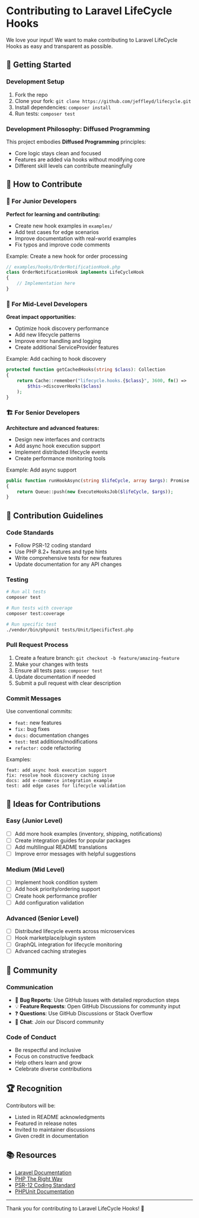 # Contributing to Laravel LifeCycle Hooks

We love your input! We want to make contributing to Laravel LifeCycle Hooks as easy and transparent as possible.

## 🚀 Getting Started

### Development Setup
1. Fork the repo
2. Clone your fork: `git clone https://github.com/jeffleyd/lifecycle.git`
3. Install dependencies: `composer install`
4. Run tests: `composer test`

### Development Philosophy: Diffused Programming

This project embodies **Diffused Programming** principles:
- Core logic stays clean and focused
- Features are added via hooks without modifying core
- Different skill levels can contribute meaningfully

## 🎯 How to Contribute

### 🎨 For Junior Developers
**Perfect for learning and contributing:**
- Create new hook examples in `examples/`
- Add test cases for edge scenarios
- Improve documentation with real-world examples
- Fix typos and improve code comments

Example: Create a new hook for order processing
```php
// examples/hooks/OrderNotificationHook.php
class OrderNotificationHook implements LifeCycleHook
{
    // Implementation here
}
```

### 🚀 For Mid-Level Developers  
**Great impact opportunities:**
- Optimize hook discovery performance
- Add new lifecycle patterns
- Improve error handling and logging
- Create additional ServiceProvider features

Example: Add caching to hook discovery
```php
protected function getCachedHooks(string $class): Collection
{
    return Cache::remember("lifecycle.hooks.{$class}", 3600, fn() => 
        $this->discoverHooks($class)
    );
}
```

### 🏗️ For Senior Developers
**Architecture and advanced features:**
- Design new interfaces and contracts
- Add async hook execution support
- Implement distributed lifecycle events
- Create performance monitoring tools

Example: Add async support
```php
public function runHookAsync(string $lifeCycle, array $args): Promise
{
    return Queue::push(new ExecuteHooksJob($lifeCycle, $args));
}
```

## 📝 Contribution Guidelines

### Code Standards
- Follow PSR-12 coding standard
- Use PHP 8.2+ features and type hints
- Write comprehensive tests for new features
- Update documentation for any API changes

### Testing
```bash
# Run all tests
composer test

# Run tests with coverage
composer test:coverage

# Run specific test
./vendor/bin/phpunit tests/Unit/SpecificTest.php
```

### Pull Request Process
1. Create a feature branch: `git checkout -b feature/amazing-feature`
2. Make your changes with tests
3. Ensure all tests pass: `composer test`
4. Update documentation if needed
5. Submit a pull request with clear description

### Commit Messages
Use conventional commits:
- `feat:` new features
- `fix:` bug fixes  
- `docs:` documentation changes
- `test:` test additions/modifications
- `refactor:` code refactoring

Examples:
```
feat: add async hook execution support
fix: resolve hook discovery caching issue
docs: add e-commerce integration example
test: add edge cases for lifecycle validation
```

## 🎯 Ideas for Contributions

### Easy (Junior Level)
- [ ] Add more hook examples (inventory, shipping, notifications)
- [ ] Create integration guides for popular packages
- [ ] Add multilingual README translations
- [ ] Improve error messages with helpful suggestions

### Medium (Mid Level)  
- [ ] Implement hook condition system
- [ ] Add hook priority/ordering support
- [ ] Create hook performance profiler
- [ ] Add configuration validation

### Advanced (Senior Level)
- [ ] Distributed lifecycle events across microservices
- [ ] Hook marketplace/plugin system
- [ ] GraphQL integration for lifecycle monitoring
- [ ] Advanced caching strategies

## 🤝 Community

### Communication
- 🐛 **Bug Reports**: Use GitHub Issues with detailed reproduction steps
- 💡 **Feature Requests**: Open GitHub Discussions for community input
- ❓ **Questions**: Use GitHub Discussions or Stack Overflow
- 💬 **Chat**: Join our Discord community

### Code of Conduct
- Be respectful and inclusive
- Focus on constructive feedback
- Help others learn and grow
- Celebrate diverse contributions

## 🏆 Recognition

Contributors will be:
- Listed in README acknowledgments
- Featured in release notes
- Invited to maintainer discussions
- Given credit in documentation

## 📚 Resources

- [Laravel Documentation](https://laravel.com/docs)
- [PHP The Right Way](https://phptherightway.com/)
- [PSR-12 Coding Standard](https://www.php-fig.org/psr/psr-12/)
- [PHPUnit Documentation](https://phpunit.de/documentation.html)

---

Thank you for contributing to Laravel LifeCycle Hooks! 🚀